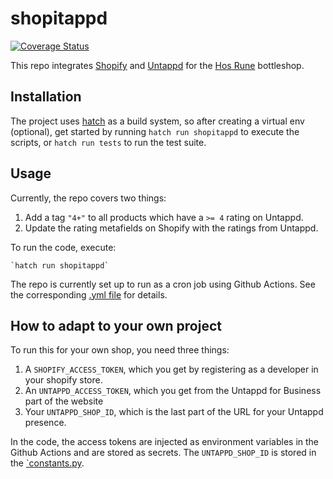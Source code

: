 # shopitappd

[![Coverage Status](https://coveralls.io/repos/github/RichardOberdieck/shopitappd/badge.svg?branch=main)](https://coveralls.io/github/RichardOberdieck/shopitappd?branch=main)

This repo integrates [Shopify](https://www.shopify.com/) and [Untappd](https://untappd.com/) for the [Hos Rune](https://hos-rune.dk/) bottleshop.

## Installation
The project uses [hatch](https://hatch.pypa.io/) as a build system, so after creating a virtual env (optional), get started by running `hatch run shopitappd` to execute the scripts, or `hatch run tests` to run the test suite.

## Usage
Currently, the repo covers two things:
1. Add a tag `"4+"` to all products which have a `>= 4` rating on Untappd.
2. Update the rating metafields on Shopify with the ratings from Untappd.

To run the code, execute:

```
`hatch run shopitappd`
```

The repo is currently set up to run as a cron job using Github Actions. See the corresponding [.yml file](./.github/workflows/schedule.yml) for details.

## How to adapt to your own project
To run this for your own shop, you need three things:
1. A `SHOPIFY_ACCESS_TOKEN`, which you get by registering as a developer in your shopify store.
2. An `UNTAPPD_ACCESS_TOKEN`, which you get from the Untappd for Business part of the website
3. Your `UNTAPPD_SHOP_ID`, which is the last part of the URL for your Untappd presence.

In the code, the access tokens are injected as environment variables in the Github Actions and are stored as secrets. The `UNTAPPD_SHOP_ID` is stored in the [`constants.py](./shopitappd/constants.py).